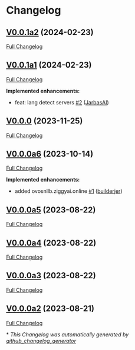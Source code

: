 # Changelog

## [V0.0.1a2](https://github.com/OpenVoiceOS/ovos-translate-server-plugin/tree/V0.0.1a2) (2024-02-23)

[Full Changelog](https://github.com/OpenVoiceOS/ovos-translate-server-plugin/compare/V0.0.1a1...V0.0.1a2)

## [V0.0.1a1](https://github.com/OpenVoiceOS/ovos-translate-server-plugin/tree/V0.0.1a1) (2024-02-23)

[Full Changelog](https://github.com/OpenVoiceOS/ovos-translate-server-plugin/compare/V0.0.0...V0.0.1a1)

**Implemented enhancements:**

- feat: lang detect servers [\#2](https://github.com/OpenVoiceOS/ovos-translate-server-plugin/pull/2) ([JarbasAl](https://github.com/JarbasAl))

## [V0.0.0](https://github.com/OpenVoiceOS/ovos-translate-server-plugin/tree/V0.0.0) (2023-11-25)

[Full Changelog](https://github.com/OpenVoiceOS/ovos-translate-server-plugin/compare/V0.0.0a6...V0.0.0)

## [V0.0.0a6](https://github.com/OpenVoiceOS/ovos-translate-server-plugin/tree/V0.0.0a6) (2023-10-14)

[Full Changelog](https://github.com/OpenVoiceOS/ovos-translate-server-plugin/compare/V0.0.0a5...V0.0.0a6)

**Implemented enhancements:**

- added ovosnllb.ziggyai.online [\#1](https://github.com/OpenVoiceOS/ovos-translate-server-plugin/pull/1) ([builderjer](https://github.com/builderjer))

## [V0.0.0a5](https://github.com/OpenVoiceOS/ovos-translate-server-plugin/tree/V0.0.0a5) (2023-08-22)

[Full Changelog](https://github.com/OpenVoiceOS/ovos-translate-server-plugin/compare/V0.0.0a4...V0.0.0a5)

## [V0.0.0a4](https://github.com/OpenVoiceOS/ovos-translate-server-plugin/tree/V0.0.0a4) (2023-08-22)

[Full Changelog](https://github.com/OpenVoiceOS/ovos-translate-server-plugin/compare/V0.0.0a3...V0.0.0a4)

## [V0.0.0a3](https://github.com/OpenVoiceOS/ovos-translate-server-plugin/tree/V0.0.0a3) (2023-08-22)

[Full Changelog](https://github.com/OpenVoiceOS/ovos-translate-server-plugin/compare/V0.0.0a2...V0.0.0a3)

## [V0.0.0a2](https://github.com/OpenVoiceOS/ovos-translate-server-plugin/tree/V0.0.0a2) (2023-08-21)

[Full Changelog](https://github.com/OpenVoiceOS/ovos-translate-server-plugin/compare/55a0937447c8b7d4dcdd06a86c53a200e8d95323...V0.0.0a2)



\* *This Changelog was automatically generated by [github_changelog_generator](https://github.com/github-changelog-generator/github-changelog-generator)*

